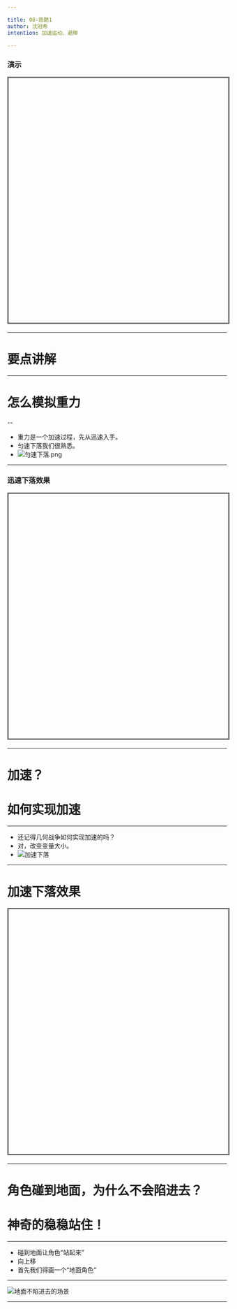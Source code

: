 ```yaml
---

title: 08-跑酷1
author: 沈冠希
intention: 加速运动、避障  

---
```


### 演示

<iframe data-src="https://kada.163.com/project/4085806-3400155.htm" width="800" height="560" frameborder="0" marginwidth="0" marginheight="0" scrolling="yes" style="border:3px solid #666; margin-bottom:5px; max-width: 100%;" allowfullscreen=""></iframe>

---

# 要点讲解 

---

# 怎么模拟重力

--

- 重力是一个加速过程，先从迅速入手。
- 匀速下落我们很熟悉。
- ![匀速下落.png](https://i.loli.net/2019/11/19/JAriqzBTwFQX6g5.png)

--- 

### 迅速下落效果

<iframe data-src="https://kada.163.com/project/4126228-3299042.htm" width="800" height="560" frameborder="0" marginwidth="0" marginheight="0" scrolling="yes" style="border:3px solid #666; margin-bottom:5px; max-width: 100%;" allowfullscreen=""></iframe>

---

# 加速？
# 如何实现加速

---

- 还记得几何战争如何实现加速的吗？
- 对，改变变量大小。
- ![加速下落](https://i.loli.net/2019/11/19/7HnWzVe6FrQqiJS.png)

---

# 加速下落效果

<iframe data-src="https://kada.163.com/project/4121243-3299042.htm" width="800" height="560" frameborder="0" marginwidth="0" marginheight="0" scrolling="yes" style="border:3px solid #666; margin-bottom:5px; max-width: 100%;" allowfullscreen=""></iframe>

---

# 角色碰到地面，为什么不会陷进去？
# 神奇的稳稳站住！

---

- 碰到地面让角色“站起来”
- 向上移
- 首先我们得画一个“地面角色”

---

![地面不陷进去的场景](https://i.loli.net/2019/11/19/RJLIQhezbUB2GXF.png)

---